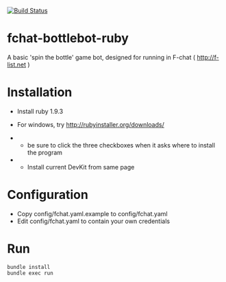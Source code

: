[![Build Status](https://travis-ci.org/jippen/fchat_bottlebot_ruby.png?branch=master)](https://travis-ci.org/jippen/fchat_bottlebot_ruby)

fchat-bottlebot-ruby
=============

A basic 'spin the bottle' game bot, designed for running in F-chat ( http://f-list.net )

Installation
============

* Install ruby 1.9.3    

* For windows, try http://rubyinstaller.org/downloads/ 
* - be sure to click the three checkboxes when it asks where to install the program
* - Install current DevKit from same page

Configuration
=============
* Copy config/fchat.yaml.example to config/fchat.yaml
* Edit config/fchat.yaml to contain your own credentials

Run
===

    bundle install
    bundle exec run 
